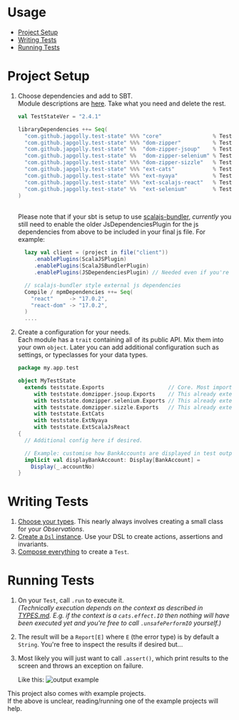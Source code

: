 # Usage

- [Project Setup](#project-setup)
- [Writing Tests](#writing-tests)
- [Running Tests](#running-tests)


# Project Setup

1. Choose dependencies and add to SBT.
    <br>Module descriptions are [here](../README.md#modules). Take what you need and delete the rest.
    ```scala
    val TestStateVer = "2.4.1"

    libraryDependencies ++= Seq(
      "com.github.japgolly.test-state" %%% "core"                % TestStateVer % Test,
      "com.github.japgolly.test-state" %%% "dom-zipper"          % TestStateVer % Test,
      "com.github.japgolly.test-state" %%  "dom-zipper-jsoup"    % TestStateVer % Test,
      "com.github.japgolly.test-state" %%  "dom-zipper-selenium" % TestStateVer % Test,
      "com.github.japgolly.test-state" %%% "dom-zipper-sizzle"   % TestStateVer % Test,
      "com.github.japgolly.test-state" %%% "ext-cats"            % TestStateVer % Test,
      "com.github.japgolly.test-state" %%% "ext-nyaya"           % TestStateVer % Test,
      "com.github.japgolly.test-state" %%% "ext-scalajs-react"   % TestStateVer % Test,
      "com.github.japgolly.test-state" %%  "ext-selenium"        % TestStateVer % Test,
    )
    ```

    <br>Please note that if your sbt is setup to use [scalajs-bundler](https://scalacenter.github.io/scalajs-bundler/), *currently* you still need to enable the older JsDependenciesPlugin for the js dependencies from above to be included in your final js file. For example:

    ```scala
      lazy val client = (project in file("client"))
         .enablePlugins(ScalaJSPlugin)
         .enablePlugins(ScalaJSBundlerPlugin)
         .enablePlugins(JSDependenciesPlugin) // Needed even if you're using scalajs-bundler

      // scalajs-bundler style external js dependencies
      Compile / npmDependencies ++= Seq(
        "react"     -> "17.0.2",
        "react-dom" -> "17.0.2",
      )
      ....
    ```

1. Create a configuration for your needs.
    <br>Each module has a `trait` containing all of its public API.
    Mix them into your own `object`. Later you can add additional configuration such as settings,
    or typeclasses for your data types.
    ```scala
    package my.app.test

    object MyTestState
      extends teststate.Exports                    // Core. Most important piece.
         with teststate.domzipper.jsoup.Exports    // This already extends Core
         with teststate.domzipper.selenium.Exports // This already extends Core
         with teststate.domzipper.sizzle.Exports   // This already extends Core
         with teststate.ExtCats
         with teststate.ExtNyaya
         with teststate.ExtScalaJsReact
    {
      // Additional config here if desired.

      // Example: customise how BankAccounts are displayed in test output.
      implicit val displayBankAccount: Display[BankAccount] =
        Display(_.accountNo)
    }
    ```

# Writing Tests

1. [Choose your types](TYPES.md).
   This nearly always involves creating a small class for your *Observations*.
1. [Create a `Dsl` instance](DSL.md). Use your DSL to create actions, assertions and invariants.
1. [Compose everything](COMPOSE.md) to create a `Test`.

# Running Tests

1. On your `Test`, call `.run` to execute it.
    <br>*(Technically execution depends on the context as described in [TYPES.md](TYPES.md).
    E.g. if the context is a `cats.effect.IO` then nothing will have been executed yet and you're free to call `.unsafePerformIO` yourself.)*

1. The result will be a `Report[E]` where `E` (the error type) is by default a `String`.
   You're free to inspect the results if desired but...

1. Most likely you will just want to call `.assert()`, which print results to the screen and throws an exception on failure.

   Like this: ![output example](../example-react/output-fail.png)


This project also comes with example projects.
<br>If the above is unclear, reading/running one of the example projects will help.
